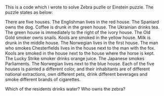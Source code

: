 This is a code which i wrote to solve Zebra puzlle or Einstein puzzle.
The puzzle states as below:

There are five houses.
The Englishman lives in the red house.
The Spaniard owns the dog.
Coffee is drunk in the green house.
The Ukrainian drinks tea.
The green house is immediately to the right of the ivory house.
The Old Gold smoker owns snails.
Kools are smoked in the yellow house.
Milk is drunk in the middle house.
The Norwegian lives in the first house.
The man who smokes Chesterfields lives in the house next to the man with the fox.
Kools are smoked in the house next to the house where the horse is kept.
The Lucky Strike smoker drinks orange juice.
The Japanese smokes Parliaments.
The Norwegian lives next to the blue house.
Each of the five houses is painted a different color, and their inhabitants are of different national extractions, own different pets, drink different beverages and smoke different brands of cigarettes.

Which of the residents drinks water? 
Who owns the zebra?
